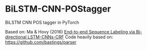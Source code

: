 # BiLSTM-CNN-POStagger
BiLSTM CNN POS tagger in PyTorch

Based on: Ma & Hovy (2016) [End-to-end Sequence Labeling via Bi-directional LSTM-CNNs-CRF](https://arxiv.org/abs/1603.01354)
Code heavily based on: https://github.com/bastings/parser
